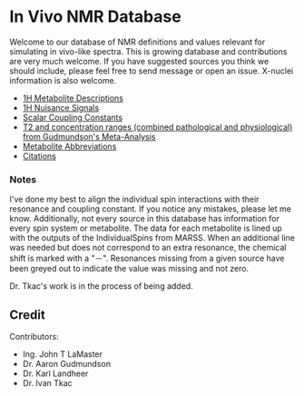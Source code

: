 # In Vivo NMR Database

Welcome to our database of NMR definitions and values relevant for simulating in vivo-like spectra. This is growing database and contributions are very much welcome. If you have suggested sources you think we should include, please feel free to send message or open an issue. X-nuclei information is also welcome.

- [1H Metabolite Descriptions](https://docs.google.com/spreadsheets/d/e/2PACX-1vTFxppt3G4ZP4mQ9Il14yua0uN5AYPxJzMJnfNRVllg6k6dF24pwMSSxK9Mz2XJefZfPaepd4MQpOiA/pubhtml?gid=1730619270&single=true)
- [1H Nuisance Signals](https://docs.google.com/spreadsheets/d/e/2PACX-1vTFxppt3G4ZP4mQ9Il14yua0uN5AYPxJzMJnfNRVllg6k6dF24pwMSSxK9Mz2XJefZfPaepd4MQpOiA/pubhtml?gid=344727318&single=true)
- [Scalar Coupling Constants](https://docs.google.com/spreadsheets/d/e/2PACX-1vTFxppt3G4ZP4mQ9Il14yua0uN5AYPxJzMJnfNRVllg6k6dF24pwMSSxK9Mz2XJefZfPaepd4MQpOiA/pubhtml?gid=1072391978&single=true)
- [T2 and concentration ranges (combined pathological and physiological) from Gudmundson's Meta-Analysis](https://docs.google.com/spreadsheets/d/e/2PACX-1vTFxppt3G4ZP4mQ9Il14yua0uN5AYPxJzMJnfNRVllg6k6dF24pwMSSxK9Mz2XJefZfPaepd4MQpOiA/pubhtml?gid=2062021082&single=true)
- [Metabolite Abbreviations](https://docs.google.com/spreadsheets/d/e/2PACX-1vTFxppt3G4ZP4mQ9Il14yua0uN5AYPxJzMJnfNRVllg6k6dF24pwMSSxK9Mz2XJefZfPaepd4MQpOiA/pubhtml?gid=1332941663&single=true)
- [Citations](https://docs.google.com/spreadsheets/d/e/2PACX-1vTFxppt3G4ZP4mQ9Il14yua0uN5AYPxJzMJnfNRVllg6k6dF24pwMSSxK9Mz2XJefZfPaepd4MQpOiA/pubhtml?gid=1870677180&single=true)

### Notes
I've done my best to align the individual spin interactions with their resonance and coupling constant. If you notice any mistakes, please let me know. Additionally, not every source in this database has information for every spin system or metabolite. The data for each metabolite is lined up with the outputs of the IndividualSpins from MARSS. When an additional line was needed but does not correspond to an extra resonance, the chemical shift is marked with a "－". Resonances missing from a given source have been greyed out to indicate the value was missing and not zero.

Dr. Tkac's work is in the process of being added.

## Credit
Contributors:
- Ing. John T LaMaster
- Dr. Aaron Gudmundson
- Dr. Karl Landheer
- Dr. Ivan Tkac

